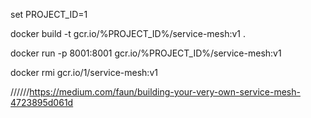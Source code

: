 
set PROJECT_ID=1

docker build -t gcr.io/%PROJECT_ID%/service-mesh:v1 .

docker run -p 8001:8001 gcr.io/%PROJECT_ID%/service-mesh:v1

docker rmi gcr.io/1/service-mesh:v1


//////https://medium.com/faun/building-your-very-own-service-mesh-4723895d061d
